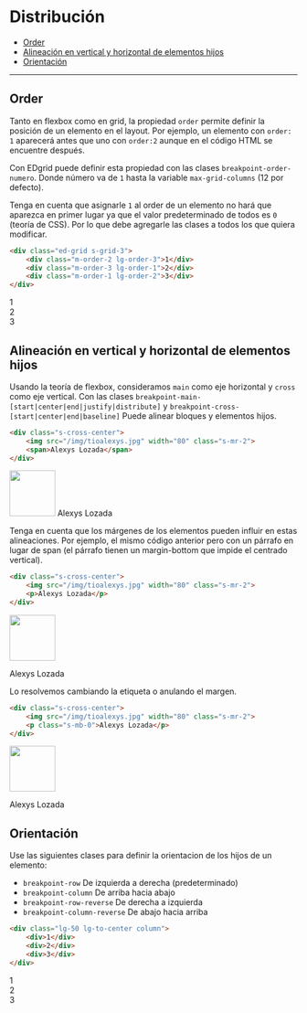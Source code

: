 # Distribución
<!-- TOC -->

- [Order](#order)
- [Alineación en vertical y horizontal de elementos hijos](#alineaci%C3%B3n-en-vertical-y-horizontal-de-elementos-hijos)
- [Orientación](#orientaci%C3%B3n)

<!-- /TOC -->

---


<a id="markdown-order" name="order"></a>
## Order

Tanto en flexbox como en grid, la propiedad `order` permite definir la posición de un elemento en el layout. Por ejemplo, un elemento con `order: 1` aparecerá antes que uno con `order:2` aunque en el código HTML se encuentre después.

Con EDgrid puede definir esta propiedad con las clases `breakpoint-order-numero`. Donde número va de `1` hasta la variable `max-grid-columns` (12 por defecto).

Tenga en cuenta que asignarle `1` al order de un elemento no hará que aparezca en primer lugar ya que el valor predeterminado de todos es `0` (teoría de CSS). Por lo que debe agregarle las clases a todos los que quiera modificar.

```html
<div class="ed-grid s-grid-3">
    <div class="m-order-2 lg-order-3">1</div>
    <div class="m-order-3 lg-order-1">2</div>
    <div class="m-order-1 lg-order-2">3</div>
</div>
```

<div class="ed-grid-demo">
<div class="ed-grid s-grid-3">
    <div class="m-order-2 lg-order-3">1</div>
    <div class="m-order-3 lg-order-1">2</div>
    <div class="m-order-1 lg-order-2">3</div>
</div>
</div>


<a id="markdown-alineación-en-vertical-y-horizontal-de-elementos-hijos" name="alineación-en-vertical-y-horizontal-de-elementos-hijos"></a>
## Alineación en vertical y horizontal de elementos hijos

Usando la teoría de flexbox, consideramos `main` como eje horizontal y `cross` como eje vertical. Con las clases `breakpoint-main-[start|center|end|justify|distribute]` y `breakpoint-cross-[start|center|end|baseline]` Puede alinear bloques y elementos hijos.

```html
<div class="s-cross-center">
    <img src="/img/tioalexys.jpg" width="80" class="s-mr-2">
    <span>Alexys Lozada</span>
</div>
```

<div class="ed-grid-demo s-pxy-1 s-cross-center">
    <img src="https://ed.team/sites/default/files/styles/perfil_en_views_200x200_/public/pictures/2018-11/tioalexys.jpg" width="80" class="s-mr-2">
    <span>Alexys Lozada</span>
</div>

Tenga en cuenta que los márgenes de los elementos pueden influir en estas alineaciones. Por ejemplo, el mismo código anterior pero con un párrafo en lugar de span (el párrafo tienen un margin-bottom que impide el centrado vertical).

```html
<div class="s-cross-center">
    <img src="/img/tioalexys.jpg" width="80" class="s-mr-2">
    <p>Alexys Lozada</p>
</div>
```

<div class="ed-grid-demo s-pxy-1 s-cross-center">
    <img src="https://ed.team/sites/default/files/styles/perfil_en_views_200x200_/public/pictures/2018-11/tioalexys.jpg" width="80" class="s-mr-2">
    <p>Alexys Lozada</p>
</div>

Lo resolvemos cambiando la etiqueta o anulando el margen.

```html
<div class="s-cross-center">
    <img src="/img/tioalexys.jpg" width="80" class="s-mr-2">
    <p class="s-mb-0">Alexys Lozada</p>
</div>
```

<div class="ed-grid-demo s-pxy-1 s-cross-center">
    <img src="https://ed.team/sites/default/files/styles/perfil_en_views_200x200_/public/pictures/2018-11/tioalexys.jpg" width="80" class="s-mr-2">
    <p class="s-mb-0">Alexys Lozada</p>
</div>


<a id="markdown-orientación" name="orientación"></a>
## Orientación

Use las siguientes clases para definir la orientacion de los hijos de un elemento:

* `breakpoint-row` De izquierda a derecha (predeterminado)
* `breakpoint-column` De arriba hacia abajo
* `breakpoint-row-reverse` De derecha a izquierda
* `breakpoint-column-reverse` De abajo hacia arriba

```html
<div class="lg-50 lg-to-center column">
    <div>1</div>
    <div>2</div>
    <div>3</div>
</div>
```

<div class="ed-grid-demo">
<div class="lg-50 lg-to-center s-bg-blue column">
    <div class="box-demo">1</div>
    <div class="box-demo">2</div>
    <div class="box-demo">3</div>
</div>
</div>
